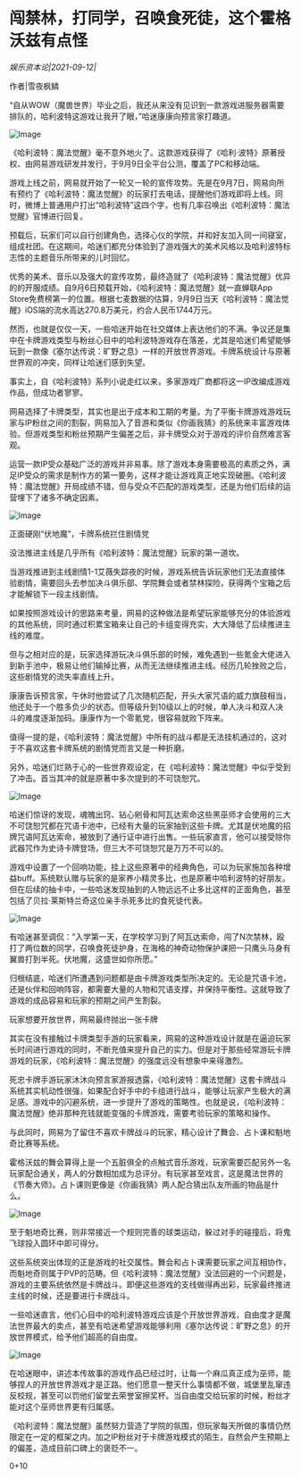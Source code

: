 # 闯禁林，打同学，召唤食死徒，这个霍格沃兹有点怪

*娱乐资本论|2021-09-12|*

作者|雪夜枫鳞

“自从WOW（魔兽世界）毕业之后，我还从来没有见识到一款游戏进服务器需要排队的，哈利波特这游戏让我开了眼，”哈迷康康向预言家打趣道。

![Image](https://mmbiz.qpic.cn/mmbiz_png/jNZszpkibXx83btS5CVjDtoC0E7fFeYIvQ9hZBk4mXSjDdJKxWHMjAPn90VhFlv8WOQVkxSEMICZEST93ia3QPqQ/640?wx_fmt=png&tp=webp&wxfrom=5&wx_lazy=1&wx_co=1)

《哈利波特：魔法觉醒》毫不意外地火了。这款游戏获得了《哈利·波特》原著授权、由网易游戏研发并发行，于9月9日全平台公测，覆盖了PC和移动端。

游戏上线之前，网易就开始了一轮又一轮的宣传攻势。先是在9月7日，网易向所有预约了《哈利波特：魔法觉醒》的玩家打去电话，提醒他们游戏即将上线。同时，微博上普通用户打出“哈利波特”这四个字，也有几率召唤出《哈利波特：魔法觉醒》官博进行回复。

预载后，玩家们可以自行创建角色，选择心仪的学院，并和好友加入同一间寝室，组成社团。在这期间，哈迷们都充分体验到了游戏强大的美术风格以及哈利波特标志性的主题音乐所带来的儿时回忆。

优秀的美术、音乐以及强大的宣传攻势，最终造就了《哈利波特：魔法觉醒》优异的的开服成绩。自9月6日预载开始，《哈利波特：魔法觉醒》就一直蝉联App Store免费榜第一的位置。根据七麦数据的估算，9月9日当天《哈利波特：魔法觉醒》iOS端的流水高达270.8万美元，约合人民币1744万元。

然而，也就是仅仅一天，一些哈迷开始在社交媒体上表达他们的不满。争议还是集中在卡牌游戏类型与粉丝心目中的哈利波特游戏存在落差，尤其是哈迷们希望能够玩到一款像《塞尔达传说：旷野之息》一样的开放世界游戏。卡牌系统设计与原著世界观的冲突，同样让哈迷们感到失望。

事实上，自《哈利波特》系列小说走红以来，多家游戏厂商都将这一IP改编成游戏作品，但成功者寥寥。

网易选择了卡牌类型，其实也是出于成本和工期的考量。为了平衡卡牌游戏游戏玩家与IP粉丝之间的割裂，网易加入了音游和类似《你画我猜》的系统来丰富游戏体验。但游戏类型和粉丝预期产生偏差之后，非卡牌受众对于游戏的评价自然难言客观。

运营一款IP受众基础广泛的游戏并非易事。除了游戏本身需要极高的素质之外，满足IP受众的需求是制作方的第一要务，这样才能让游戏真正地实现破圈。《哈利波特：魔法觉醒》开局成绩不错，但与受众不匹配的游戏类型，还是为他们后续的运营埋下了诸多不确定因素。

![Image](https://mmbiz.qpic.cn/mmbiz_png/jNZszpkibXx8r0eeusveAtyj98pKeBEz7tMuAmiadsyvAk4l30TZvmgP03RGX0iaosuL5yVawsdblYqeWUcOTHYoQ/640?wx_fmt=png&tp=webp&wxfrom=5&wx_lazy=1&wx_co=1)

正面硬刚“伏地魔”，卡牌系统拦住剧情党

没法推进主线是几乎所有《哈利波特：魔法觉醒》玩家的第一道坎。

当游戏推进到主线剧情1-1艾薇失踪夜的时候，游戏系统告诉玩家他们无法直接体验剧情，需要回头去参加决斗俱乐部、学院舞会或者禁林探险，获得两个宝箱之后才能解锁下一段主线剧情。

如果按照游戏设计的思路来考量，网易的这种做法是希望玩家能够充分的体验游戏的其他系统，同时通过积累宝箱来让自己的卡组变得充实，大大降低了后续推进主线的难度。

但与之相对应的是，玩家选择游玩决斗俱乐部的时候，难免遇到一些氪金大佬进入到新手池中，极易让他们输掉比赛，从而无法继续推进主线。经历几轮挫败之后，这些剧情党的流失率直线上升。

康康告诉预言家，午休时他尝试了几次随机匹配，开头大家咒语的威力旗鼓相当，他还处于一个胜多负少的状态。但等级升到10级以上的时候，单人决斗和双人决斗的难度逐渐加码。康康作为一个零氪党，很容易就败下阵来。

值得一提的是，《哈利波特：魔法觉醒》中所有的战斗都是无法挂机通过的，这对于不喜欢这套卡牌系统的剧情党而言又是一种折磨。

另外，哈迷们烂熟于心的一些世界观设定，在《哈利波特：魔法觉醒》中似乎受到了冲击。首当其冲的就是原著中多次提到的不可饶恕咒。

![Image](https://mmbiz.qpic.cn/mmbiz_png/jNZszpkibXx83btS5CVjDtoC0E7fFeYIvgCc1D31hpjOjmsBGR6ico8lW4RgkfLKicMiadXKR8g22JPweOQRNKOwJA/640?wx_fmt=png&tp=webp&wxfrom=5&wx_lazy=1&wx_co=1)

哈迷们惊讶的发现，魂魄出窍、钻心剜骨和阿瓦达索命这些黑巫师才会使用的三大不可饶恕咒都在咒语卡池中，已经有大量的玩家抽到这些卡牌。尤其是伏地魔的招牌咒语阿瓦达索命，被放到了通行证中进行出售。一些玩家直言，他可以接受除你武器咒作为史诗卡牌登场，但三大不可饶恕咒是万万不可以的。

游戏中设置了一个回响功能，挂上这些原著中的经典角色，可以为玩家施加各种增益buff。系统默认赠与玩家的是家养小精灵多比，也是原著中哈利波特的好朋友。但在后续的抽卡中，一些哈迷发现抽到的人物远远不止多比这样的正面角色，甚至包括了贝拉·莱斯特兰奇这位亲手杀死多比的食死徒代表。

![Image](https://mmbiz.qpic.cn/mmbiz_png/jNZszpkibXx83btS5CVjDtoC0E7fFeYIvfDkXSkOuplnG1R6fmK54PJUAyatMEwSqYL7NeIE2iaP2bt7pTTdib20A/640?wx_fmt=png&tp=webp&wxfrom=5&wx_lazy=1&wx_co=1)

有哈迷甚至调侃：“入学第一天，在学校学习到了阿瓦达索命，闯了N次禁林，殴打了两位数的同学，召唤食死徒护身，在海格的神奇动物保护课把一只鹰头马身有翼兽打到半死。伏地魔，这盛世如你所愿。”

归根结底，哈迷们所遭遇到问题都是由卡牌游戏类型所决定的。无论是咒语卡池，还是伙伴和回响阵容，都需要大量的人物和咒语支撑，并保持平衡性。这就导致了游戏的成品容易和玩家的预期之间产生割裂。

玩家想要开放世界，网易最终抛出一张卡牌

其实在没有接触过卡牌类型手游的玩家看来，网易的这种游戏设计就是在逼迫玩家长时间进行游戏的同时，不断充值来提升自己的实力。但是对于那些经常游玩卡牌游戏的玩家，《哈利波特：魔法觉醒》的强度远没有想象中来得激烈。

死忠卡牌手游玩家沐沐向预言家游报透露，《哈利波特：魔法觉醒》这套卡牌战斗系统其实机动性很强，如果配合好手中的卡组进行战斗，能够让玩家产生极大的满足感。游戏中的闪避系统，进一步提升了游戏的策略性。也就是说，《哈利波特：魔法觉醒》绝非那种充钱就能变强的卡牌游戏，需要考验玩家的策略和操作。

与此同时，网易为了留住不喜欢卡牌战斗的玩家，精心设计了舞会、占卜课和魁地奇比赛等系统。

霍格沃兹的舞会算得上是一个五脏俱全的点触式音乐游戏，玩家需要匹配另外一名玩家配合通关，两人的分数相加成为总评分。有玩家甚至戏言，这是魔法世界的《节奏大师》。占卜课则更像是《你画我猜》两人配合猜出队友所画的物品是什么。

![Image](https://mmbiz.qpic.cn/mmbiz_png/jNZszpkibXx83btS5CVjDtoC0E7fFeYIvRjgQLSzmT1iboWJAFiagMpibTgxvOAXDMjNlgAib4ic4sNZCIFbPFG59yHg/640?wx_fmt=png&tp=webp&wxfrom=5&wx_lazy=1&wx_co=1)

至于魁地奇比赛，则非常接近一个规则完善的球类运动，躲过对手的碰撞后，将鬼飞球投入圆环中即可得分。

这些系统突出体现的正是游戏的社交属性。舞会和占卜课需要玩家之间互相协作，而魁地奇则属于PVP的范畴。但《哈利波特：魔法觉醒》没法回避的一个问题是，游戏的主要系统依然是卡牌战斗。即便这些游戏的支线做得再出彩，玩家最终推进主线的时候，还是要进行卡牌战斗。

一些哈迷直言，他们心目中的哈利波特游戏应该是个开放世界游戏，自由度才是魔法世界最大的卖点，甚至有哈迷希望游戏能够利用《塞尔达传说：旷野之息》的开放世界模式，给予他们超高的自由度。

![Image](https://mmbiz.qpic.cn/mmbiz_png/jNZszpkibXx83btS5CVjDtoC0E7fFeYIvLgF3HKgubxRkH1QFGvavibq7O2ShqpG1I1MEeDteIhL0aqY1NUOKlLQ/640?wx_fmt=png&tp=webp&wxfrom=5&wx_lazy=1&wx_co=1)

在哈迷眼中，讲述本传故事的游戏作品已经过时，让每一个麻瓜真正成为巫师，能够捏人的开放世界游戏才是正路。他们愿意一整天什么事情都不做，城堡里乱窜违反校规，甚至可以罚他们留堂去荣誉室擦奖杯。当自由度交给玩家的时候，粉丝才能对这个巫师世界更有归属感。

《哈利波特：魔法觉醒》虽然努力营造了学院的氛围，但玩家每天所做的事情仍然限定在一定的框架之内。加之IP粉丝对于卡牌游戏模式的陌生，自然会产生预期上的偏差，造成目前口碑上的褒贬不一。

0+10


